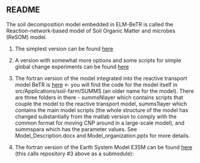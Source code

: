 README
--------------------------------------------------------------------------------
The soil decomposition model embedded in ELM-BeTR is called the Reaction-network-based model of Soil Organic Matter and microbes (ReSOM) model. 

1. The simplest version can be found [here](https://github.com/jinyun1tang/one_bug_model)

2. A version with somewhat more options and some scripts for simple global change experiments can be found [here](https://github.com/rabramoff/ReSOM_Interface)

3. The fortran version of the model integrated into the reactive transport model BeTR is [here]( https://github.com/rabramoff/sbetr/tree/rzacplsbetr) <- you will find the code for the model itself in src/Applications/soil-farm/SUMMS (an older name for the model). There are three folders in there - summsNlayer which contains scripts that couple the model to the reactive transport model, summs1layer which contains the main model scripts (the whole structure of the model has changed substantially from the matlab version to comply with the common format for moving CNP around in a large-scale model), and summspara which has the parameter values. See Model_Description.docx and Model_organization.pptx for more details.

4. The fortran version of the Earth System Model E3SM can be found [here](https://github.com/rabramoff/ACME/tree/rzacplsumms) (this calls repository #3 above as a submodule): 
